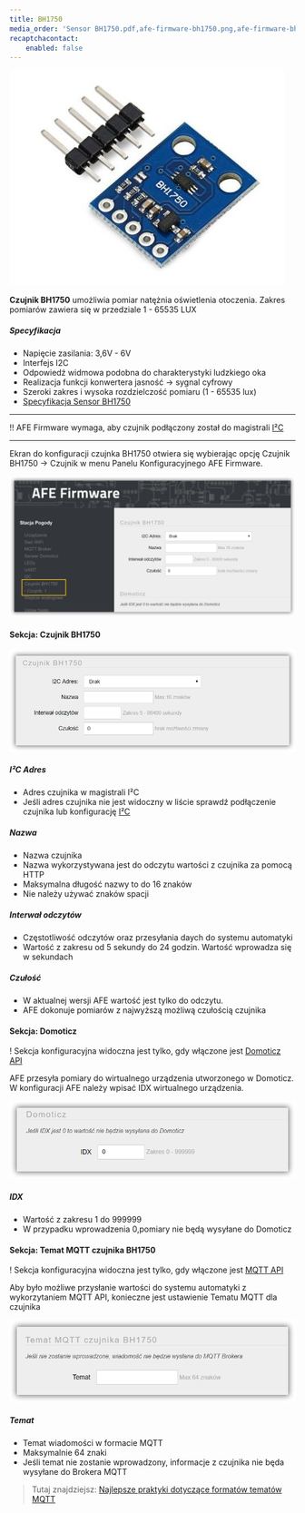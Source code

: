 ```yaml
---
title: BH1750
media_order: 'Sensor BH1750.pdf,afe-firmware-bh1750.png,afe-firmware-bh1750-mqtt.png,afe-firmware-bh1750-domoticz.png,afe-firmware-bh1750-czujnik.png,BH1750Sesnor.jpg'
recaptchacontact:
    enabled: false
---
```


![](BH1750Sesnor.jpg)

**Czujnik BH1750** umożliwia pomiar natężnia oświetlenia otoczenia. Zakres pomiarów zawiera się w przedziale 1 - 65535 LUX

##### Specyfikacja
* Napięcie zasilania: 3,6V - 6V
* Interfejs I2C
* Odpowiedź widmowa podobna do charakterystyki ludzkiego oka
* Realizacja funkcji konwertera jasność -> sygnal cyfrowy
* Szeroki zakres i wysoka rozdzielczość pomiaru (1 - 65535 lux)
* [Specyfikacja Sensor BH1750](Sensor%20BH1750.pdf)

---

!! AFE Firmware wymaga, aby czujnik podłączony został do magistrali [I²C](/konfiguracja/konfiguracja-urzadzenia/konfiguracja-portow/i2c)

---

Ekran do konfiguracji czujnka BH1750 otwiera się wybierając opcję Czujnik BH1750 -> Czujnik w menu Panelu Konfiguracyjnego AFE Firmware.

![](afe-firmware-bh1750.png)

#### Sekcja: Czujnik BH1750

![](afe-firmware-bh1750-czujnik.png)

##### I²C Adres
* Adres czujnika w magistrali I²C
* Jeśli adres czujnika nie jest widoczny w liście sprawdź podłączenie czujnika lub konfigurację [I²C](/konfiguracja/konfiguracja-urzadzenia/konfiguracja-portow/i2c)

##### Nazwa
* Nazwa czujnika
* Nazwa wykorzystywana jest do odczytu wartości z czujnika za pomocą HTTP
* Maksymalna długość nazwy to do 16 znaków
* Nie należy używać znaków spacji

##### Interwał odczytów
* Częstotliwość odczytów oraz przesyłania daych do systemu automatyki
* Wartość z zakresu od 5 sekundy do 24 godzin. Wartość wprowadza się w sekundach

##### Czułość
* W aktualnej wersji AFE wartość jest tylko do odczytu. 
* AFE dokonuje pomiarów z najwyższą możliwą czułością czujnika

#### Sekcja: Domoticz

! Sekcja konfiguracyjna widoczna jest tylko, gdy włączone jest [Domoticz API](/konfiguracja/konfiguracja-urzadzenia/konfiguracja-urzadzenia)

AFE przesyła pomiary do wirtualnego urządzenia utworzonego w Domoticz. W konfiguracji AFE należy wpisać IDX wirtualnego urządzenia.

![](afe-firmware-bh1750-domoticz.png)

##### IDX
* Wartość z zakresu 1 do 999999
* W przypadku wprowadzenia 0,pomiary nie będą wysyłane do Domoticz

#### Sekcja: Temat MQTT czujnika BH1750

! Sekcja konfiguracyjna widoczna jest tylko, gdy włączone jest [MQTT API](/konfiguracja/konfiguracja-urzadzenia/konfiguracja-urzadzenia)

Aby było możliwe przysłanie wartości do systemu automatyki z wykorzytaniem MQTT API, konieczne jest ustawienie Tematu MQTT dla czujnika

![](afe-firmware-bh1750-mqtt.png)

##### Temat
* Temat wiadomości w formacie MQTT
* Maksymalnie 64 znaki
* Jeśli temat nie zostanie wprowadzony, informacje z czujnika nie będa wysyłane do Brokera MQTT

> Tutaj znajdziejsz: [Najlepsze praktyki dotyczące formatów tematów MQTT](/integracja-api/mqtt/tematy-mqtt-najlepsze-praktyki)